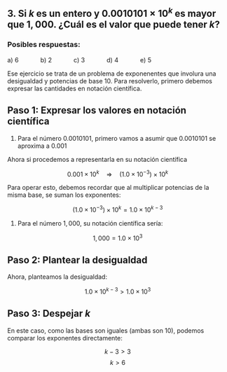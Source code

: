 ## 3. Si $k$ es un entero y $0.0010101 \times 10^k$ es mayor que $1,000$. ¿Cuál es el valor que puede tener $k$?  
### Posibles respuestas:
a) $6$ &emsp;&emsp;&emsp;
b) $2$ &emsp;&emsp;&emsp;
c) $3$ &emsp;&emsp;&emsp;
d) $4$ &emsp;&emsp;&emsp;
e) $5$ &emsp;&emsp;&emsp;

Ese ejercicio se trata de un problema de exponenentes que involura una desigualdad y  potencias de base 10. Para resolverlo, primero debemos expresar las cantidades en notación científica.

## Paso 1: Expresar los valores en notación científica
1. Para el número $0.0010101$, primero vamos a asumir que  $0.0010101$ se aproxima a  $0.001$

Ahora  si procedemos a representarla en su notación científica
   

$$0.001 \times 10^k \quad\Rightarrow\quad  (1.0 \times 10^{-3}) \times 10^k$$ 

Para operar esto, debemos recordar que al multiplicar potencias de la misma base, se suman los exponentes:

$$(1.0 \times 10^{-3}) \times 10^k  =1.0 \times 10^{k-3}   $$ 

1. Para el número $1,000$, su notación científica sería:

$$1,000 = 1.0 \times 10^3$$

## Paso 2: Plantear la desigualdad
Ahora, planteamos la desigualdad:

$$1.0 \times 10^{k-3} > 1.0 \times 10^3$$

## Paso 3: Despejar $k$
En este caso, como las bases son iguales (ambas son 10), podemos comparar los exponentes directamente:

$$k - 3 > 3$$
$$k > 6$$





